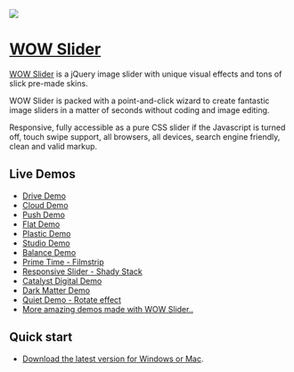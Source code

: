 <a href="http://wowslider.com/">
  <img src="http://wowslider.com/images/wowslider-demos800.jpg">
</a>

# [WOW Slider](http://wowslider.com/)

[WOW Slider](http://wowslider.com/) is a jQuery image slider with unique  visual effects 
and tons of slick pre-made skins. 

WOW Slider is packed with a point-and-click wizard to create fantastic image sliders in a matter of seconds without 
coding and image editing. 

Responsive, fully accessible as a pure CSS slider if the Javascript is turned off, touch swipe support, 
all browsers, all devices,  search engine friendly, clean and valid markup. 

## Live Demos
*    [Drive Demo](http://www.wowslider.com/online-photo-gallery-drive-rotate.html "Online Photo Gallery - Drive Template Demo with Rotate effect")
*    [Cloud Demo](http://www.wowslider.com/photo-slider-cloud-fly.html "Photo Slider - Cloud Template Demo with Fly effect")
*    [Push Demo](http://www.wowslider.com/css-image-gallery-push-stack.html "CSS Image Gallery - Push Template Demo with Stack effect")
*    [Flat Demo](http://www.wowslider.com/jquery-slideshow-flat-slices.html "jQuery Slideshow - Flat Template Demo with Slices effect")
*    [Plastic Demo](http://wowslider.com/css-slideshow-plastic-squares.html "CSS Slideshow - Plastic Template Demo with Squares effect")
*    [Studio Demo](http://www.wowslider.com/css-slideshow-studio-fade.html "CSS Slideshow - Studio Template Demo with Fade effect")
*    [Balance Demo](http://www.wowslider.com/online-photo-slideshow-balance-blast.html "Online Photo Slideshow - Balance Template Demo")
*    [Prime Time - Filmstrip](http://wowslider.com/jquery-image-scroller-prime-time-linear-demo.html "jQuery Image Scroller - Prime Time Template Demo with Basic linear effect")
*    [Responsive Slider - Shady Stack](view-source:http://wowslider.com/wordpress-gallery-css-shady-stack-v-demo.html "Responsive Slider - Wordpress Shady Stack Demo")
*    [Catalyst Digital Demo](http://www.wowslider.com/jquery-picture-slider-catalyst-digital-stack-demo.html "jQuery Picture Slider - Catalyst Digital Template Demo with Stack effect")
*    [Dark Matter Demo](http://www.wowslider.com/free-image-slider-dark-matter-squares-demo.html "Free image slider - Dark Matter Demo with Squares effect")
*    [Quiet Demo - Rotate effect](http://www.wowslider.com/javascript-slideshow-quiet-rotate-demo.html "Javascript Slideshow - Quiet Template Demo with Rotate effect")
*    [More amazing demos made with WOW Slider..](http://wowslider.com/jquery-image-rotator-terse-blur-demo.html "jQuery Slider - Terse Blur") 


## Quick start

* [Download the latest version for Windows or Mac](http://wowslider.com/).



